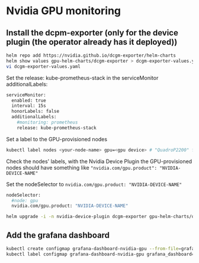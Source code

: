 # Nvidia GPU monitoring

## Install the dcpm-exporter (only for the device plugin (the operator already has it deployed))

```bash
helm repo add https://nvidia.github.io/dcgm-exporter/helm-charts
helm show values gpu-helm-charts/dcgm-exporter > dcgm-exporter-values.yaml
vi dcgm-exporter-values.yaml
```

Set the release: kube-prometheus-stack in the serviceMonitor additionalLabels:

```bash
serviceMonitor:
  enabled: true
  interval: 15s
  honorLabels: false
  additionalLabels:
    #monitoring: prometheus
    release: kube-prometheus-stack
```

Set a label to the GPU-provisioned nodes

```bash
kubectl label nodes <your-node-name> gpu=<gpu device> # "QuadroP2200" for me
```

Check the nodes' labels, with the Nvidia Device Plugin the GPU-provisioned nodes should have something like `"nvidia.com/gpu.product": "NVIDIA-DEVICE-NAME"`

Set the nodeSelector to `nvidia.com/gpu.product: "NVIDIA-DEVICE-NAME"`

```bash
nodeSelector:
  #node: gpu
  nvidia.com/gpu.product: "NVIDIA-DEVICE-NAME"
```

```bash
helm upgrade -i -n nvidia-device-plugin dcgm-exporter gpu-helm-charts/dcgm-exporter --values dcgm-exporter-values.yaml
```

## Add the grafana dashboard

```bash
kubectl create configmap grafana-dashboard-nvidia-gpu --from-file=grafana-nvidia-gpu.json
kubectl label configmap grafana-dashboard-nvidia-gpu grafana_dashboard="1"
```
